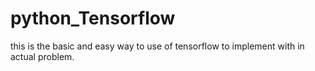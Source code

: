 # python_Tensorflow
this is the basic and easy way to use of tensorflow to implement with in actual problem.
